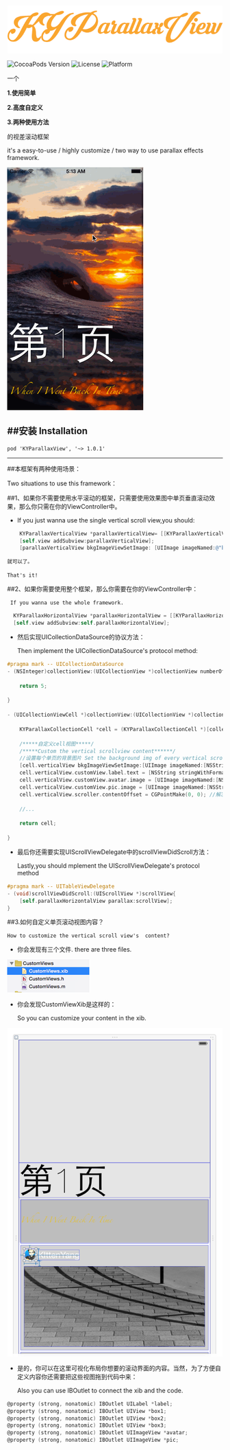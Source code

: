 
<p align="left" >
  <img src="logo.png" alt="KYParallaxView" title="KYParallaxView">
</p>


![CocoaPods Version](https://img.shields.io/badge/pod-v1.0.1-brightgreen.svg)
![License](https://img.shields.io/badge/license-MIT-blue.svg)
![Platform](https://img.shields.io/badge/platform-iOS-red.svg)




一个

**1.使用简单** 

**2.高度自定义**

**3.两种使用方法** 

的视差滚动框架 

it's a easy-to-use / highly customize / two way to use parallax effects framework.

![](parallax.gif)


##安装 Installation
---
`pod 'KYParallaxView', '~> 1.0.1'`

---


##本框架有两种使用场景：

Two situations to use this framework：

##1、如果你不需要使用水平滚动的框架，只需要使用效果图中单页垂直滚动效果，那么你只需在你的ViewController中。 


- If you just wanna use the single vertical scroll view,you should:

```objective-c
    KYParallaxVerticalView *parallaxVerticalView= [[KYParallaxVerticalView alloc]initWithFrame:self.view.frame];
    [self.view addSubview:parallaxVerticalView];
    [parallaxVerticalView bkgImageViewSetImage: [UIImage imageNamed:@"bkgImg@2x.jpg"]];// 指定背景图

```
    就可以了。

    That's it!



##2、如果你需要使用整个框架，那么你需要在你的ViewController中：

     If you wanna use the whole framework.

```objective-c
  KYParallaxHorizontalView *parallaxHorizontalView = [[KYParallaxHorizontalView alloc]initWithFrame:self.view.frame andCollectionDelegate:self];
  [self.view addSubview:self.parallaxHorizontalView];

```


- 然后实现UICollectionDataSource的协议方法： 

    Then implement the UICollectionDataSource's protocol method:

```objective-c
#pragma mark -- UICollectionDataSource
- (NSInteger)collectionView:(UICollectionView *)collectionView numberOfItemsInSection:(NSInteger)section{
    
    return 5;
    
}

- (UICollectionViewCell *)collectionView:(UICollectionView *)collectionView cellForItemAtIndexPath:(NSIndexPath *)indexPath{
    
    KYParallaxCollectionCell *cell = (KYParallaxCollectionCell *)[collectionView dequeueReusableCellWithReuseIdentifier:@"HorizontalParallexCell" forIndexPath:indexPath];

    /*****自定义cell视图*****/
    /*****Custom the vertical scrollview content******/
    //设置每个单页的背景图片 Set the background img of every vertical scrollview
    [cell.verticalView bkgImageViewSetImage:[UIImage imageNamed:[NSString stringWithFormat:@"bkgImg_%ld.jpg",(long)indexPath.item+1]]];
    cell.verticalView.customView.label.text = [NSString stringWithFormat:@"第%ld页",(long)indexPath.item+1];
    cell.verticalView.customView.avatar.image = [UIImage imageNamed:[NSString stringWithFormat:@"kitten_%ld",(long)indexPath.item+1]];
    cell.verticalView.customView.pic.image = [UIImage imageNamed:[NSString stringWithFormat:@"l%ld.jpg",indexPath.item+1]];
    cell.verticalView.scroller.contentOffset = CGPointMake(0, 0); //解决cell同时复用scrollview位置的bug  Fix resuing the contentOffset of cell
    
    //...
    
    return cell;
    
}

```


- 最后你还需要实现UIScrollViewDelegate中的scrollViewDidScroll方法： 

    Lastly,you should mplement the UIScrollViewDelegate's protocol method
```objective-c
#pragma mark -- UITableViewDelegate
- (void)scrollViewDidScroll:(UIScrollView *)scrollView{
    [self.parallaxHorizontalView parallax:scrollView];
}
```

##3.如何自定义单页滚动视图内容？

    How to customize the vertical scroll view's  content?

- 你会发现有三个文件. there are three files.

![](customView.png)

- 你会发现CustomViewXib是这样的：

  So you can customize your content in the xib.

![](customViewXib.png)


- 是的，你可以在这里可视化布局你想要的滚动界面的内容。当然，为了方便自定义内容你还需要把这些视图拖到代码中来：

  Also you can use IBOutlet to connect the xib and the code.

```objective-c
@property (strong, nonatomic) IBOutlet UILabel *label;
@property (strong, nonatomic) IBOutlet UIView *box1;
@property (strong, nonatomic) IBOutlet UIView *box2;
@property (strong, nonatomic) IBOutlet UIView *box3;
@property (strong, nonatomic) IBOutlet UIImageView *avatar;
@property (strong, nonatomic) IBOutlet UIImageView *pic;

```


